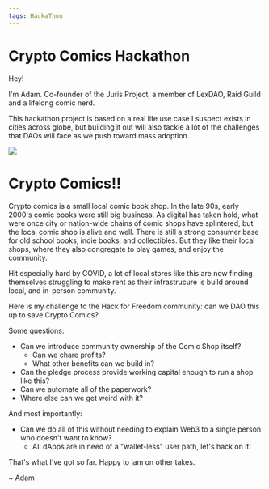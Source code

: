 ```yaml
---
tags: HackaThon
---
```


# Crypto Comics Hackathon

Hey!

I'm Adam. Co-founder of the Juris Project, a member of LexDAO, Raid Guild and a lifelong comic nerd.

This hackathon project is based on a real life use case I suspect exists in cities across globe, but building it out will also tackle a lot of the challenges that DAOs will face as we push toward mass adoption.

![](https://i.imgur.com/aG625BZ.jpg)


# Crypto Comics!!

Crypto comics is a small local comic book shop. In the late 90s, early 2000's comic books were still big business. As digital has taken hold, what were once city or nation-wide chains of comic shops have splintered, but the local comic shop is alive and well. There is still a strong consumer base for old school books, indie books, and collectibles. But they like their local shops, where they also congregate to play games, and enjoy the community.

Hit especially hard by COVID, a lot of local stores like this are now finding themselves struggling to make rent as their infrastrucure is build around local, and in-person community.

Here is my challenge to the Hack for Freedom community: can we DAO this up to save Crypto Comics?

Some questions:
- Can we introduce community ownership of the Comic Shop itself?
    - Can we chare profits?
    - What other benefits can we build in?
- Can the pledge process provide working capital enough to run a shop like this?
- Can we automate all of the paperwork?
- Where else can we get weird with it?

And most importantly:
- Can we do all of this without needing to explain Web3 to a single person who doesn't want to know?
    - All dApps are in need of a "wallet-less" user path, let's hack on it!

That's what I've got so far. Happy to jam on other takes.

~ Adam


